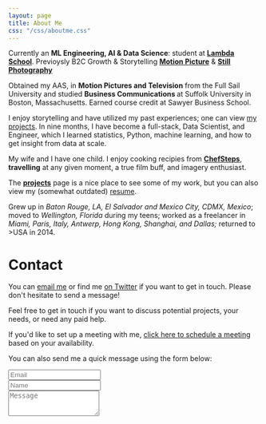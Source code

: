 ```yaml
---
layout: page
title: About Me
css: "/css/aboutme.css"
---
```


<div id="aboutme-section">

<p class="about-text">
<span class="fa fa-database"></span> Currently an
<strong> ML Engineering, AI & Data Science</strong>: student at <a href="https://lambdaschool.com/"><strong>Lambda School</strong></a>. Previoysly B2C Growth & Storytelling <a href="https://www.imdb.com/name/nm3147857/?ref_=fn_al_nm_2"><strong>Motion Picture</strong></a>  
&
<a href="https://jorgelima.photoshelter.com/index"><strong>Still Photography</strong></a>  
  
 
<p class="about-text">
<span class="fa fa-graduation-cap about-icon"></span>
Obtained my AAS, in <strong> Motion Pictures and Television</strong> from the Full Sail University  and studied <strong> Business Communications </strong> at Suffolk University in Boston, Massachusetts. Earned course credit at Sawyer Business School.

</p>

<p class="about-text">
<span class="fa fa-code about-icon"></span>
I enjoy storytelling and have utilized my past experiences; one can view <a href="/projects">my projects</a>. In nine months, I have become a full-stack, Data Scientist, and Engineer, which I learned statistics, Python, machine learning, and how to get insight from data at scale.
</p>

<p class="about-text">
<span class="fa fa-heart about-icon"></span>
My wife and I have one child. I enjoy cooking recipies from
  <a href="https://www.chefsteps.com/"><strong>ChefSteps</strong></a>,   
<strong>travelling</strong> at any given moment, a true film buff, and imagery enthusiast.
</p>

<p class="about-text">
<span class="fa fa-file-text-o about-icon"></span>
The <strong><a href="/projects">projects</a></strong> page is a nice place to see some of my work, but you can also view my (somewhat outdated) <a href="/resume">resume</a>. 
</p>

<p class="about-text">
<span class="fa fa-globe about-icon"></span>
Grew up in <i>Baton Rouge, LA, El Salvador and Mexico City, CDMX, Mexico</i>; moved to <i>Wellington, Florida</i> during my teens; worked as a freelancer in <i>Miami, Paris, Italy, Antwerp, Hong Kong, Shanghai, and Dallas;</i> returned to >USA</i> in 2014. 
</p>

</div>

<div id="contactme-section">
<h1 id="contact">Contact</h1>


<p>You can <a href="mailto:jorgelima@gmx.us?subject=Hello from thisisjorgelima.com">email me</a> or find me <a href="https://twitter.com/thisisjorgelima">on Twitter</a> if you want to get in touch. Please don't hesitate to send a message!</p>
<p>Feel free to get in touch if you want to discuss potential projects, your needs, or need any paid help.</p>
<p>If you'd like to set up a meeting with me, <a href="https://calendly.com/jorgelima">click here to schedule a meeting</a> based on your availability.</p>

<!-- modify this form HTML and place wherever you want your form -->


<form action="https://formspree.io/mrgyywpp
" method="POST" class="form" id="contact-form">
  <p>You can also send me a quick message using the form below:</p>
  <div class="row">
    <div class="col-xs-6">
      <input type="email" name="_replyto" class="form-control input-lg" placeholder="Email" title="Email">
    </div>
    <div class="col-xs-6">
      <input type="text" name="name" class="form-control input-lg" placeholder="Name" title="Name">
    </div>
  </div>
  <input type="hidden" name="_subject" value="New submission from thisisjorgelima.com">
  <textarea type="text" name="content" class="form-control input-lg" placeholder="Message" title="Message" required="required" rows="3"></textarea>
  <input type="text" name="_gotcha" style="display:none">
  <input type="hidden" name="_next" value="?message=Your message was sent successfully, thanks!" />
